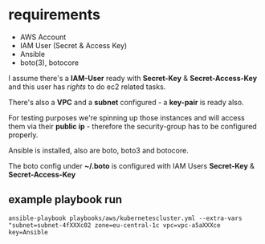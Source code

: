 # requirements

- AWS Account
- IAM User (Secret & Access Key)
- Ansible
- boto(3), botocore

I assume there's a **IAM-User** ready with **Secret-Key** & **Secret-Access-Key** and this user has *rights* to do ec2 related tasks.


There's also a **VPC** and a **subnet** configured - a **key-pair** is ready also.


For testing purposes we're spinning up those instances and will access them via their **public ip** - therefore the security-group has to be configured properly.


Ansible is installed, also are boto, boto3 and botocore.


The boto config under **~/.boto** is configured with IAM Users **Secret-Key** & **Secret-Access-Key**

## example playbook run

    ansible-playbook playbooks/aws/kubernetescluster.yml --extra-vars "subnet=subnet-4fXXXc02 zone=eu-central-1c vpc=vpc-a5aXXXce key=Ansible
